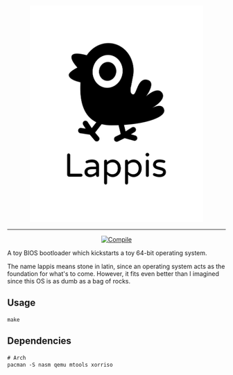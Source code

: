 


<div align="center">

<img src="logo/transparent-logo.png" width="400" alt="Lappis">

<hr>

[![Compile][compile-badge]][compile]

</div>

A toy BIOS bootloader which kickstarts a toy 64-bit operating system.

The name lappis means stone in latin, since an operating system acts as the
foundation for what's to come. However, it fits even better than I imagined
since this OS is as dumb as a bag of rocks.

## Usage

```
make
```

## Dependencies

```
# Arch
pacman -S nasm qemu mtools xorriso
```

[logo]: logo/transparent-logo.png
[compile-badge]: https://github.com/karlek/lapis/actions/workflows/build.yml/badge.svg?branch=main
[compile]: https://github.com/karlek/lapis/actions/workflows/build.yml
